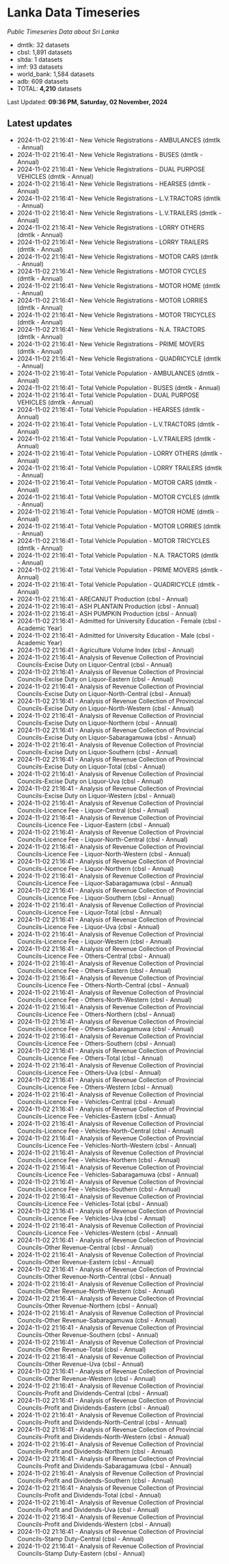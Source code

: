 # Lanka Data Timeseries
*Public Timeseries Data about Sri Lanka*

* dmtlk: 32 datasets
* cbsl: 1,891 datasets
* sltda: 1 datasets
* imf: 93 datasets
* world_bank: 1,584 datasets
* adb: 609 datasets
* TOTAL: **4,210** datasets

Last Updated: **09:36 PM, Saturday, 02 November, 2024**

## Latest updates

* 2024-11-02 21:16:41 - New Vehicle Registrations - AMBULANCES (dmtlk - Annual)
* 2024-11-02 21:16:41 - New Vehicle Registrations - BUSES (dmtlk - Annual)
* 2024-11-02 21:16:41 - New Vehicle Registrations - DUAL PURPOSE VEHICLES (dmtlk - Annual)
* 2024-11-02 21:16:41 - New Vehicle Registrations - HEARSES (dmtlk - Annual)
* 2024-11-02 21:16:41 - New Vehicle Registrations - L.V.TRACTORS (dmtlk - Annual)
* 2024-11-02 21:16:41 - New Vehicle Registrations - L.V.TRAILERS (dmtlk - Annual)
* 2024-11-02 21:16:41 - New Vehicle Registrations - LORRY OTHERS (dmtlk - Annual)
* 2024-11-02 21:16:41 - New Vehicle Registrations - LORRY TRAILERS (dmtlk - Annual)
* 2024-11-02 21:16:41 - New Vehicle Registrations - MOTOR CARS (dmtlk - Annual)
* 2024-11-02 21:16:41 - New Vehicle Registrations - MOTOR CYCLES (dmtlk - Annual)
* 2024-11-02 21:16:41 - New Vehicle Registrations - MOTOR HOME (dmtlk - Annual)
* 2024-11-02 21:16:41 - New Vehicle Registrations - MOTOR LORRIES (dmtlk - Annual)
* 2024-11-02 21:16:41 - New Vehicle Registrations - MOTOR TRICYCLES (dmtlk - Annual)
* 2024-11-02 21:16:41 - New Vehicle Registrations - N.A. TRACTORS (dmtlk - Annual)
* 2024-11-02 21:16:41 - New Vehicle Registrations - PRIME MOVERS (dmtlk - Annual)
* 2024-11-02 21:16:41 - New Vehicle Registrations - QUADRICYCLE (dmtlk - Annual)
* 2024-11-02 21:16:41 - Total Vehicle Population - AMBULANCES (dmtlk - Annual)
* 2024-11-02 21:16:41 - Total Vehicle Population - BUSES (dmtlk - Annual)
* 2024-11-02 21:16:41 - Total Vehicle Population - DUAL PURPOSE VEHICLES (dmtlk - Annual)
* 2024-11-02 21:16:41 - Total Vehicle Population - HEARSES (dmtlk - Annual)
* 2024-11-02 21:16:41 - Total Vehicle Population - L.V.TRACTORS (dmtlk - Annual)
* 2024-11-02 21:16:41 - Total Vehicle Population - L.V.TRAILERS (dmtlk - Annual)
* 2024-11-02 21:16:41 - Total Vehicle Population - LORRY OTHERS (dmtlk - Annual)
* 2024-11-02 21:16:41 - Total Vehicle Population - LORRY TRAILERS (dmtlk - Annual)
* 2024-11-02 21:16:41 - Total Vehicle Population - MOTOR CARS (dmtlk - Annual)
* 2024-11-02 21:16:41 - Total Vehicle Population - MOTOR CYCLES (dmtlk - Annual)
* 2024-11-02 21:16:41 - Total Vehicle Population - MOTOR HOME (dmtlk - Annual)
* 2024-11-02 21:16:41 - Total Vehicle Population - MOTOR LORRIES (dmtlk - Annual)
* 2024-11-02 21:16:41 - Total Vehicle Population - MOTOR TRICYCLES (dmtlk - Annual)
* 2024-11-02 21:16:41 - Total Vehicle Population - N.A. TRACTORS (dmtlk - Annual)
* 2024-11-02 21:16:41 - Total Vehicle Population - PRIME MOVERS (dmtlk - Annual)
* 2024-11-02 21:16:41 - Total Vehicle Population - QUADRICYCLE (dmtlk - Annual)
* 2024-11-02 21:16:41 - ARECANUT Production (cbsl - Annual)
* 2024-11-02 21:16:41 - ASH PLANTAIN Production (cbsl - Annual)
* 2024-11-02 21:16:41 - ASH PUMPKIN Production (cbsl - Annual)
* 2024-11-02 21:16:41 - Admitted for University Education - Female (cbsl - Academic Year)
* 2024-11-02 21:16:41 - Admitted for University Education - Male (cbsl - Academic Year)
* 2024-11-02 21:16:41 - Agriculture Volume Index (cbsl - Annual)
* 2024-11-02 21:16:41 - Analysis of Revenue Collection of Provincial Councils-Excise Duty on Liquor-Central (cbsl - Annual)
* 2024-11-02 21:16:41 - Analysis of Revenue Collection of Provincial Councils-Excise Duty on Liquor-Eastern (cbsl - Annual)
* 2024-11-02 21:16:41 - Analysis of Revenue Collection of Provincial Councils-Excise Duty on Liquor-North-Central (cbsl - Annual)
* 2024-11-02 21:16:41 - Analysis of Revenue Collection of Provincial Councils-Excise Duty on Liquor-North-Western (cbsl - Annual)
* 2024-11-02 21:16:41 - Analysis of Revenue Collection of Provincial Councils-Excise Duty on Liquor-Northern (cbsl - Annual)
* 2024-11-02 21:16:41 - Analysis of Revenue Collection of Provincial Councils-Excise Duty on Liquor-Sabaragamuwa (cbsl - Annual)
* 2024-11-02 21:16:41 - Analysis of Revenue Collection of Provincial Councils-Excise Duty on Liquor-Southern (cbsl - Annual)
* 2024-11-02 21:16:41 - Analysis of Revenue Collection of Provincial Councils-Excise Duty on Liquor-Total (cbsl - Annual)
* 2024-11-02 21:16:41 - Analysis of Revenue Collection of Provincial Councils-Excise Duty on Liquor-Uva (cbsl - Annual)
* 2024-11-02 21:16:41 - Analysis of Revenue Collection of Provincial Councils-Excise Duty on Liquor-Western (cbsl - Annual)
* 2024-11-02 21:16:41 - Analysis of Revenue Collection of Provincial Councils-Licence Fee - Liquor-Central (cbsl - Annual)
* 2024-11-02 21:16:41 - Analysis of Revenue Collection of Provincial Councils-Licence Fee - Liquor-Eastern (cbsl - Annual)
* 2024-11-02 21:16:41 - Analysis of Revenue Collection of Provincial Councils-Licence Fee - Liquor-North-Central (cbsl - Annual)
* 2024-11-02 21:16:41 - Analysis of Revenue Collection of Provincial Councils-Licence Fee - Liquor-North-Western (cbsl - Annual)
* 2024-11-02 21:16:41 - Analysis of Revenue Collection of Provincial Councils-Licence Fee - Liquor-Northern (cbsl - Annual)
* 2024-11-02 21:16:41 - Analysis of Revenue Collection of Provincial Councils-Licence Fee - Liquor-Sabaragamuwa (cbsl - Annual)
* 2024-11-02 21:16:41 - Analysis of Revenue Collection of Provincial Councils-Licence Fee - Liquor-Southern (cbsl - Annual)
* 2024-11-02 21:16:41 - Analysis of Revenue Collection of Provincial Councils-Licence Fee - Liquor-Total (cbsl - Annual)
* 2024-11-02 21:16:41 - Analysis of Revenue Collection of Provincial Councils-Licence Fee - Liquor-Uva (cbsl - Annual)
* 2024-11-02 21:16:41 - Analysis of Revenue Collection of Provincial Councils-Licence Fee - Liquor-Western (cbsl - Annual)
* 2024-11-02 21:16:41 - Analysis of Revenue Collection of Provincial Councils-Licence Fee - Others-Central (cbsl - Annual)
* 2024-11-02 21:16:41 - Analysis of Revenue Collection of Provincial Councils-Licence Fee - Others-Eastern (cbsl - Annual)
* 2024-11-02 21:16:41 - Analysis of Revenue Collection of Provincial Councils-Licence Fee - Others-North-Central (cbsl - Annual)
* 2024-11-02 21:16:41 - Analysis of Revenue Collection of Provincial Councils-Licence Fee - Others-North-Western (cbsl - Annual)
* 2024-11-02 21:16:41 - Analysis of Revenue Collection of Provincial Councils-Licence Fee - Others-Northern (cbsl - Annual)
* 2024-11-02 21:16:41 - Analysis of Revenue Collection of Provincial Councils-Licence Fee - Others-Sabaragamuwa (cbsl - Annual)
* 2024-11-02 21:16:41 - Analysis of Revenue Collection of Provincial Councils-Licence Fee - Others-Southern (cbsl - Annual)
* 2024-11-02 21:16:41 - Analysis of Revenue Collection of Provincial Councils-Licence Fee - Others-Total (cbsl - Annual)
* 2024-11-02 21:16:41 - Analysis of Revenue Collection of Provincial Councils-Licence Fee - Others-Uva (cbsl - Annual)
* 2024-11-02 21:16:41 - Analysis of Revenue Collection of Provincial Councils-Licence Fee - Others-Western (cbsl - Annual)
* 2024-11-02 21:16:41 - Analysis of Revenue Collection of Provincial Councils-Licence Fee - Vehicles-Central (cbsl - Annual)
* 2024-11-02 21:16:41 - Analysis of Revenue Collection of Provincial Councils-Licence Fee - Vehicles-Eastern (cbsl - Annual)
* 2024-11-02 21:16:41 - Analysis of Revenue Collection of Provincial Councils-Licence Fee - Vehicles-North-Central (cbsl - Annual)
* 2024-11-02 21:16:41 - Analysis of Revenue Collection of Provincial Councils-Licence Fee - Vehicles-North-Western (cbsl - Annual)
* 2024-11-02 21:16:41 - Analysis of Revenue Collection of Provincial Councils-Licence Fee - Vehicles-Northern (cbsl - Annual)
* 2024-11-02 21:16:41 - Analysis of Revenue Collection of Provincial Councils-Licence Fee - Vehicles-Sabaragamuwa (cbsl - Annual)
* 2024-11-02 21:16:41 - Analysis of Revenue Collection of Provincial Councils-Licence Fee - Vehicles-Southern (cbsl - Annual)
* 2024-11-02 21:16:41 - Analysis of Revenue Collection of Provincial Councils-Licence Fee - Vehicles-Total (cbsl - Annual)
* 2024-11-02 21:16:41 - Analysis of Revenue Collection of Provincial Councils-Licence Fee - Vehicles-Uva (cbsl - Annual)
* 2024-11-02 21:16:41 - Analysis of Revenue Collection of Provincial Councils-Licence Fee - Vehicles-Western (cbsl - Annual)
* 2024-11-02 21:16:41 - Analysis of Revenue Collection of Provincial Councils-Other Revenue-Central (cbsl - Annual)
* 2024-11-02 21:16:41 - Analysis of Revenue Collection of Provincial Councils-Other Revenue-Eastern (cbsl - Annual)
* 2024-11-02 21:16:41 - Analysis of Revenue Collection of Provincial Councils-Other Revenue-North-Central (cbsl - Annual)
* 2024-11-02 21:16:41 - Analysis of Revenue Collection of Provincial Councils-Other Revenue-North-Western (cbsl - Annual)
* 2024-11-02 21:16:41 - Analysis of Revenue Collection of Provincial Councils-Other Revenue-Northern (cbsl - Annual)
* 2024-11-02 21:16:41 - Analysis of Revenue Collection of Provincial Councils-Other Revenue-Sabaragamuwa (cbsl - Annual)
* 2024-11-02 21:16:41 - Analysis of Revenue Collection of Provincial Councils-Other Revenue-Southern (cbsl - Annual)
* 2024-11-02 21:16:41 - Analysis of Revenue Collection of Provincial Councils-Other Revenue-Total (cbsl - Annual)
* 2024-11-02 21:16:41 - Analysis of Revenue Collection of Provincial Councils-Other Revenue-Uva (cbsl - Annual)
* 2024-11-02 21:16:41 - Analysis of Revenue Collection of Provincial Councils-Other Revenue-Western (cbsl - Annual)
* 2024-11-02 21:16:41 - Analysis of Revenue Collection of Provincial Councils-Profit and Dividends-Central (cbsl - Annual)
* 2024-11-02 21:16:41 - Analysis of Revenue Collection of Provincial Councils-Profit and Dividends-Eastern (cbsl - Annual)
* 2024-11-02 21:16:41 - Analysis of Revenue Collection of Provincial Councils-Profit and Dividends-North-Central (cbsl - Annual)
* 2024-11-02 21:16:41 - Analysis of Revenue Collection of Provincial Councils-Profit and Dividends-North-Western (cbsl - Annual)
* 2024-11-02 21:16:41 - Analysis of Revenue Collection of Provincial Councils-Profit and Dividends-Northern (cbsl - Annual)
* 2024-11-02 21:16:41 - Analysis of Revenue Collection of Provincial Councils-Profit and Dividends-Sabaragamuwa (cbsl - Annual)
* 2024-11-02 21:16:41 - Analysis of Revenue Collection of Provincial Councils-Profit and Dividends-Southern (cbsl - Annual)
* 2024-11-02 21:16:41 - Analysis of Revenue Collection of Provincial Councils-Profit and Dividends-Total (cbsl - Annual)
* 2024-11-02 21:16:41 - Analysis of Revenue Collection of Provincial Councils-Profit and Dividends-Uva (cbsl - Annual)
* 2024-11-02 21:16:41 - Analysis of Revenue Collection of Provincial Councils-Profit and Dividends-Western (cbsl - Annual)
* 2024-11-02 21:16:41 - Analysis of Revenue Collection of Provincial Councils-Stamp Duty-Central (cbsl - Annual)
* 2024-11-02 21:16:41 - Analysis of Revenue Collection of Provincial Councils-Stamp Duty-Eastern (cbsl - Annual)